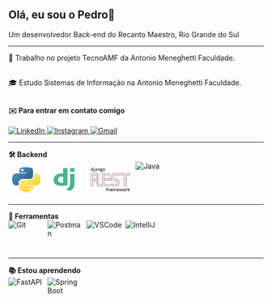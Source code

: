 ## Olá, eu sou o Pedro👋
<p>Um desenvolvedor Back-end do Recanto Maestro, Rio Grande do Sul</p>
<hr>
<ul style="list-style: none; padding: 0; margin: 0;">
  <li style="margin-bottom: 1em;">
    💼 Trabalho no projeto TecnoAMF da Antonio Meneghetti Faculdade.
  </li>
  <br>
  <li style="margin-bottom: 1em;">
    🎓 Estudo Sistemas de Informação na Antonio Meneghetti Faculdade.
  </li>
  <br>
  <li style="margin-bottom: 1em;">
    <strong>✉️ Para entrar em contato comigo</strong><br> <br>
    <a href="https://www.linkedin.com/in/pedro-lovatto-dev/" target="_blank">
      <img src="https://img.shields.io/badge/-LinkedIn-%230077B5?style=for-the-badge&logo=linkedin&logoColor=white" alt="LinkedIn" />
    </a>
    <a href="https://www.instagram.com/pedro.lovatto/" target="_blank">
      <img src="https://img.shields.io/badge/-Instagram-%23E4405F?style=for-the-badge&logo=instagram&logoColor=white" alt="Instagram" />
    </a>
    <a href="https://mail.google.com/mail/?view=cm&fs=1&to=pedrollovatto@gmail.com" target="_blank">
      <img src="https://img.shields.io/badge/-Gmail-%23333?style=for-the-badge&logo=gmail&logoColor=white" alt="Gmail" />
    </a>
    
  </li> <hr>

  <!-- Backend Section -->
  <li style="margin-bottom: 1em;"> 
    <strong>🛠️ Backend</strong><br>
    <div style="display: flex; gap: 0.5em; flex-wrap: wrap; align-items: center;">
      <img align="center" alt="Python" height="60" width="70" src="https://raw.githubusercontent.com/devicons/devicon/master/icons/python/python-original.svg">
      <img src="icones/django-svgrepo-com.svg" alt="Django" width="70" height="60" align="middle"/>
      <img src="icones/django_rest_framework.jpg" alt="Django Rest Framework" width="90" height="50" align="middle"/>
      <img align="center" alt="Java" height="70" width="70" src="https://cdn.jsdelivr.net/gh/devicons/devicon@latest/icons/java/java-original.svg">
    </div>
  </li>
  <hr>

  <!-- Ferramentas Section -->
  <li style="margin-bottom: 1em;"> 
    <strong>🔧 Ferramentas</strong><br>
    <div style="display: flex; gap: 0.5em; flex-wrap: wrap; align-items: center;">
      <img align="center" alt="Git" height="60" width="70" src="https://cdn.jsdelivr.net/gh/devicons/devicon/icons/git/git-original.svg">
      <img align="center" alt="Postman" height="60" width="70" src="https://cdn.jsdelivr.net/gh/devicons/devicon/icons/postman/postman-original.svg">
      <img align="center" alt="VSCode" height="60" width="70" src="https://cdn.jsdelivr.net/gh/devicons/devicon/icons/vscode/vscode-original.svg">
      <img align="center" alt="IntelliJ" height="60" width="70" src="https://cdn.jsdelivr.net/gh/devicons/devicon/icons/intellij/intellij-original.svg">
    </div>
  </li>
  <hr>

  <!-- Estou Aprendendo Section -->
  <li style="margin-bottom: 1em;">
    <strong>📚 Estou aprendendo</strong><br>
    <div style="display: flex; gap: 0.5em; flex-wrap: wrap; align-items: center;">
      <img align="center" alt="FastAPI" height="60" width="70" src="https://cdn.jsdelivr.net/gh/devicons/devicon/icons/fastapi/fastapi-original.svg">
      <img align="center" alt="Spring Boot" height="60" width="70" src="https://cdn.jsdelivr.net/gh/devicons/devicon/icons/spring/spring-original.svg">
    </div>
  </li>
</ul>
